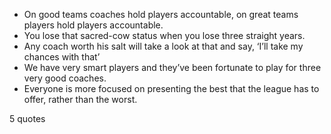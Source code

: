  - On good teams coaches hold players accountable, on great teams players hold players accountable.
 - You lose that sacred-cow status when you lose three straight years.
 - Any coach worth his salt will take a look at that and say, ‘I’ll take my chances with that’
 - We have very smart players and they’ve been fortunate to play for three very good coaches.
 - Everyone is more focused on presenting the best that the league has to offer, rather than the worst.

5 quotes